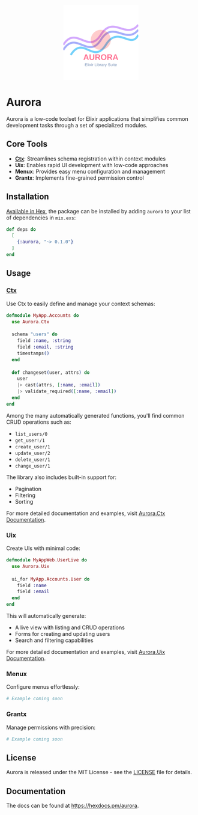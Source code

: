 <p align="center">
    <picture>
    <source media="(prefers-color-scheme: dark)" srcset="./guides/images/aurora-transparent-logo.svg" />
    <source media="(prefers-color-scheme: light)" srcset="./guides/images/aurora-transparent-logo.svg" />
    <img src="./guides/images/aurora-transparent-logo.svg" height="200" alt="Aurora logo" />
    </picture>
</p>

# Aurora 
Aurora is a low-code toolset for Elixir applications that simplifies common development tasks through a set of specialized modules.

## Core Tools

- **[Ctx](https://hexdocs.pm/aurora_ctx)**: Streamlines schema registration within context modules
- **Uix**: Enables rapid UI development with low-code approaches
- **Menux**: Provides easy menu configuration and management
- **Grantx**: Implements fine-grained permission control

## Installation

[Available in Hex](https://hex.pm/docs/publish), the package can be installed
by adding `aurora` to your list of dependencies in `mix.exs`:

```elixir
def deps do
  [
    {:aurora, "~> 0.1.0"}
  ]
end
```

## Usage

### [Ctx](https://hexdocs.pm/aurora_ctx)
Use Ctx to easily define and manage your context schemas:
```elixir
defmodule MyApp.Accounts do
  use Aurora.Ctx
  
  schema "users" do
    field :name, :string
    field :email, :string
    timestamps()
  end
  
  def changeset(user, attrs) do
    user
    |> cast(attrs, [:name, :email])
    |> validate_required([:name, :email])
  end
end
```

Among the many automatically generated functions, you'll find common CRUD operations such as:
- `list_users/0`
- `get_user!/1`
- `create_user/1`
- `update_user/2`
- `delete_user/1`
- `change_user/1`

The library also includes built-in support for:
- Pagination
- Filtering
- Sorting

For more detailed documentation and examples, visit [Aurora.Ctx Documentation](https://hexdocs.pm/aurora_ctx).

### Uix
Create UIs with minimal code:
```elixir
defmodule MyAppWeb.UserLive do
  use Aurora.Uix
  
  ui_for MyApp.Accounts.User do
    field :name
    field :email
  end
end
```

This will automatically generate:
- A live view with listing and CRUD operations
- Forms for creating and updating users
- Search and filtering capabilities

For more detailed documentation and examples, visit [Aurora.Uix Documentation](https://hexdocs.pm/aurora_uix).

### Menux
Configure menus effortlessly:
```elixir
# Example coming soon
```

### Grantx
Manage permissions with precision:
```elixir
# Example coming soon
```

## License

Aurora is released under the MIT License - see the [LICENSE](LICENSE) file for details.

## Documentation

The docs can be found at <https://hexdocs.pm/aurora>.

